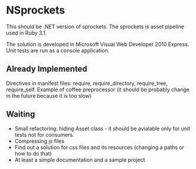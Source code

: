 NSprockets
==========

This should be .NET version of sprockets. The sprockets is asset pipeline used in Ruby 3.1.

The solution is developed in Microsoft Visual Web Developer 2010 Express. Unit tests are run as a console application.

Already Implemented
-------------------
Directives in manifest files: require, require_directory, require_tree, require_self.
Example of coffee preprocessor (it should be probably change in the future because it is too slow)

Waiting
-------
* Small refactoring: hiding Asset class - it should be avialable only for unit tests not for consumers. 
* Compressing js files
* Find out a solution for css files and its resources (changing a paths or how to do that)
* At least a simple documentation and a sample project